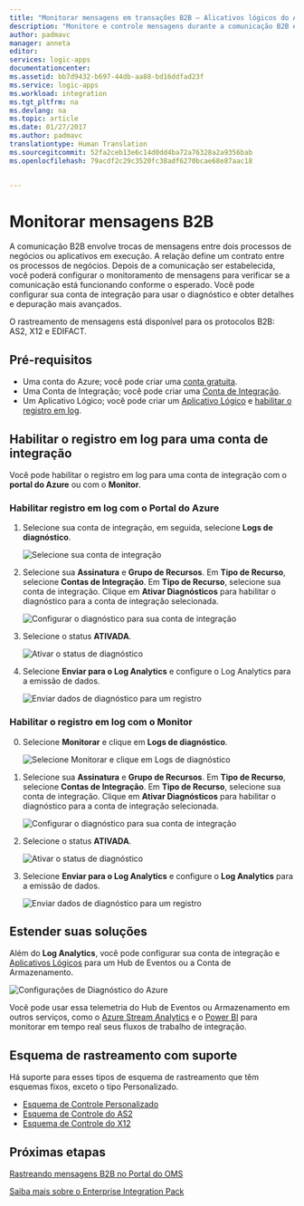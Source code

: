 ```yaml
---
title: "Monitorar mensagens em transações B2B – Alicativos lógicos do Azure | Microsoft Docs"
description: "Monitore e controle mensagens durante a comunicação B2B entre processos e aplicativos usando Aplicativos Lógicos na sua Conta de Integração."
author: padmavc
manager: anneta
editor: 
services: logic-apps
documentationcenter: 
ms.assetid: bb7d9432-b697-44db-aa88-bd16ddfad23f
ms.service: logic-apps
ms.workload: integration
ms.tgt_pltfrm: na
ms.devlang: na
ms.topic: article
ms.date: 01/27/2017
ms.author: padmavc
translationtype: Human Translation
ms.sourcegitcommit: 52fa2ceb13e6c14d0dd4ba72a76328a2a9356bab
ms.openlocfilehash: 79acdf2c29c3520fc38adf6270bcae68e87aac18


---
```

# <a name="monitor-b2b-messages"></a>Monitorar mensagens B2B

A comunicação B2B envolve trocas de mensagens entre dois processos de negócios ou aplicativos em execução. A relação define um contrato entre os processos de negócios. Depois de a comunicação ser estabelecida, você poderá configurar o monitoramento de mensagens para verificar se a comunicação está funcionando conforme o esperado.
Você pode configurar sua conta de integração para usar o diagnóstico e obter detalhes e depuração mais avançados.

O rastreamento de mensagens está disponível para os protocolos B2B: AS2, X12 e EDIFACT. 

## <a name="prerequisites"></a>Pré-requisitos

* Uma conta do Azure; você pode criar uma [conta gratuita](https://azure.microsoft.com/free).
* Uma Conta de Integração; você pode criar uma [Conta de Integração](logic-apps-enterprise-integration-create-integration-account.md).
* Um Aplicativo Lógico; você pode criar um [Aplicativo Lógico](logic-apps-create-a-logic-app.md) e [habilitar o registro em log](logic-apps-monitor-your-logic-apps.md).

## <a name="enable-logging-for-an-integration-account"></a>Habilitar o registro em log para uma conta de integração

Você pode habilitar o registro em log para uma conta de integração com o **portal do Azure** ou com o **Monitor**.

### <a name="enable-logging-with-azure-portal"></a>Habilitar registro em log com o Portal do Azure

1. Selecione sua conta de integração, em seguida, selecione **Logs de diagnóstico**.

    ![Selecione sua conta de integração](media/logic-apps-monitor-b2b-message/pic5.png)

2. Selecione sua **Assinatura** e **Grupo de Recursos**. Em **Tipo de Recurso**, selecione **Contas de Integração**. Em **Tipo de Recurso**, selecione sua conta de integração. Clique em **Ativar Diagnósticos** para habilitar o diagnóstico para a conta de integração selecionada.

    ![Configurar o diagnóstico para sua conta de integração](media/logic-apps-monitor-b2b-message/pic2.png)

3. Selecione o status **ATIVADA**.

    ![Ativar o status de diagnóstico](media/logic-apps-monitor-b2b-message/pic3.png)

4. Selecione **Enviar para o Log Analytics** e configure o Log Analytics para a emissão de dados.

    ![Enviar dados de diagnóstico para um registro](media/logic-apps-monitor-b2b-message/pic4.png)

### <a name="enable-logging-with-monitor"></a>Habilitar o registro em log com o Monitor

0. Selecione **Monitorar** e clique em **Logs de diagnóstico**.

    ![Selecione Monitorar e clique em Logs de diagnóstico](media/logic-apps-monitor-b2b-message/pic1.png)

0. Selecione sua **Assinatura** e **Grupo de Recursos**. Em **Tipo de Recurso**, selecione **Contas de Integração**. Em **Tipo de Recurso**, selecione sua conta de integração. Clique em **Ativar Diagnósticos** para habilitar o diagnóstico para a conta de integração selecionada.

    ![Configurar o diagnóstico para sua conta de integração](media/logic-apps-monitor-b2b-message/pic2.png)

0. Selecione o status **ATIVADA**.

    ![Ativar o status de diagnóstico](media/logic-apps-monitor-b2b-message/pic3.png) 

0. Selecione **Enviar para o Log Analytics** e configure o **Log Analytics** para a emissão de dados.

    ![Enviar dados de diagnóstico para um registro](media/logic-apps-monitor-b2b-message/pic4.png)

## <a name="extend-your-solutions"></a>Estender suas soluções

Além do **Log Analytics**, você pode configurar sua conta de integração e [Aplicativos Lógicos](./logic-apps-monitor-your-logic-apps.md) para um Hub de Eventos ou a Conta de Armazenamento.

![Configurações de Diagnóstico do Azure](./media/logic-apps-monitor-your-logic-apps/diagnostics.png)

Você pode usar essa telemetria do Hub de Eventos ou Armazenamento em outros serviços, como o [Azure Stream Analytics](https://azure.microsoft.com/services/stream-analytics/) e o [Power BI](https://powerbi.com) para monitorar em tempo real seus fluxos de trabalho de integração.

## <a name="supported-tracking-schema"></a>Esquema de rastreamento com suporte

Há suporte para esses tipos de esquema de rastreamento que têm esquemas fixos, exceto o tipo Personalizado.

* [Esquema de Controle Personalizado](logic-apps-track-integration-account-custom-tracking-schema.md)
* [Esquema de Controle do AS2](logic-apps-track-integration-account-as2-tracking-schemas.md)
* [Esquema de Controle do X12](logic-apps-track-integration-account-x12-tracking-schema.md)

## <a name="next-steps"></a>Próximas etapas

[Rastreando mensagens B2B no Portal do OMS](logic-apps-track-b2b-messages-omsportal.md "Rastreando mensagens B2B")

[Saiba mais sobre o Enterprise Integration Pack](logic-apps-enterprise-integration-overview.md "Saiba mais sobre o Enterprise Integration Pack")




<!--HONumber=Jan17_HO5-->


